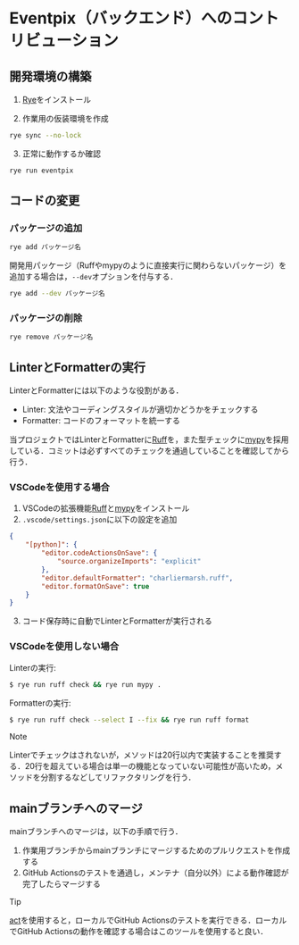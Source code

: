 # Eventpix（バックエンド）へのコントリビューション

## 開発環境の構築

1. [Rye](https://rye-up.com/guide/installation/)をインストール

2. 作業用の仮装環境を作成

```bash
rye sync --no-lock
```

3. 正常に動作するか確認

```bash
rye run eventpix
```

## コードの変更

### パッケージの追加

```bash
rye add パッケージ名
```

開発用パッケージ（Ruffやmypyのように直接実行に関わらないパッケージ）を追加する場合は，`--dev`オプションを付与する．

```bash
rye add --dev パッケージ名
```



### パッケージの削除

```bash
rye remove パッケージ名
```

## LinterとFormatterの実行

LinterとFormatterには以下のような役割がある．

- Linter: 文法やコーディングスタイルが適切かどうかをチェックする
- Formatter: コードのフォーマットを統一する

当プロジェクトではLinterとFormatterに[Ruff](https://docs.astral.sh/ruff/)を，また型チェックに[mypy](https://mypy.readthedocs.io/en/stable/)を採用している．コミットは必ずすべてのチェックを通過していることを確認してから行う．

### VSCodeを使用する場合

1. VSCodeの拡張機能[Ruff](https://marketplace.visualstudio.com/items?itemName=charliermarsh.ruff)と[mypy](https://marketplace.visualstudio.com/items?itemName=ms-python.mypy-type-checker)をインストール
2. `.vscode/settings.json`に以下の設定を追加

```json
{
    "[python]": {
        "editor.codeActionsOnSave": {
            "source.organizeImports": "explicit"
        },
        "editor.defaultFormatter": "charliermarsh.ruff",
        "editor.formatOnSave": true
    }
}
```

3. コード保存時に自動でLinterとFormatterが実行される

### VSCodeを使用しない場合

Linterの実行:
```bash
$ rye run ruff check && rye run mypy .
```

Formatterの実行:
```bash
$ rye run ruff check --select I --fix && rye run ruff format
```

> [!NOTE]
> Linterでチェックはされないが，メソッドは20行以内で実装することを推奨する．20行を超えている場合は単一の機能となっていない可能性が高いため，メソッドを分割するなどしてリファクタリングを行う．

## mainブランチへのマージ

mainブランチへのマージは，以下の手順で行う．

1. 作業用ブランチからmainブランチにマージするためのプルリクエストを作成する
2. GitHub Actionsのテストを通過し，メンテナ（自分以外）による動作確認が完了したらマージする

> [!TIP]
> [act](https://nektosact.com/)を使用すると，ローカルでGitHub Actionsのテストを実行できる．ローカルでGitHub Actionsの動作を確認する場合はこのツールを使用すると良い．
